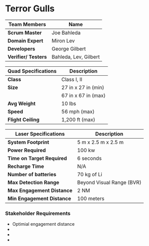 # Terror Gulls

| **Team Members**            | **Name**                                  |
|-----------------------------|-------------------------------------------|
| **Scrum Master**             | Joe Bahleda                               |
| **Domain Expert**            | Miron Lev                                 |
| **Developers**               | George Gilbert                            |
| **Verifier/ Testers**        | Bahleda, Lev, Gilbert                     |

| **Quad Specifications**      | **Description**                          |
|-----------------------------|-------------------------------------------|
| **Class**                    | Class I, II                               |
| **Size**                     | 27 in x 27 in (min)                       |
|                              |   67 in x 67 in (max)                      |
| **Avg Weight**               | 10 lbs                                    |
| **Speed**                    | 56 mph (max)                              |
| **Flight Ceiling**           | 1,200 ft (max)                            |

| **Laser Specifications**     |**Description**                            |
|-----------------------------|-------------------------------------------|
| **System Footprint**         | 5 m x 2.5 m x 2.5 m                       |
| **Power Required**           | 100 kw                                    |
| **Time on Target Required**  | 6 seconds                                 |
| **Recharge Time**            | N/A                                       |
| **Number of batteries**      | 70 kg of Li                               |
| **Max Detection Range**      | Beyond Visual Range (BVR)                 |
| **Max Engagement Distance**  | 2 NM                                      |
| **Min Engagement Distance**  | 100 meters                                |


### Stakeholder Requirements
- Optimial engagement distance
- 
-
-
